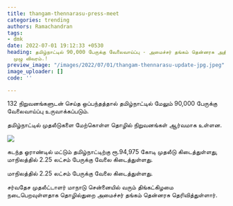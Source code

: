 ```yaml
---
title: thangam-thennarasu-press-meet
categories: trending
authors: Ramachandran
tags:
- dmk
date: 2022-07-01 19:12:33 +0530
heading: தமிழ்நாட்டில் 90,000 பேருக்கு வேலைவாய்ப்பு - அமைச்சர் தங்கம் தென்னரசு அதிரடி.
  முழு விவரம்.!
preview_image: "/images/2022/07/01/thangam-thennarasu-update-jpg.jpeg"
image_uploader: []
code: ''

---
```

132 நிறுவனங்களுடன் செய்த ஒப்பந்தத்தால் தமிழ்நாட்டில் மேலும் 90,000 பேருக்கு வேலைவாய்ப்பு உருவாக்கப்படும்.

தமிழ்நாட்டில் முதலீடுகளை மேற்கொள்ள தொழில் நிறுவனங்கள் ஆர்வமாக உள்ளன.

![](/images/2022/07/01/thangam-thennarasu-latest-jpg.jpeg)

கடந்த ஓராண்டில் மட்டும் தமிழ்நாட்டிற்கு ரூ.94,975 கோடி முதலீடு கிடைத்துள்ளது, மாநிலத்தில் 2.25 லட்சம் பேருக்கு வேலை கிடைத்துள்ளது.

மாநிலத்தில் 2.25 லட்சம் பேருக்கு வேலை கிடைத்துள்ளது.

சர்வதேச முதலீட்டாளர் மாநாடு சென்னையில் வரும்  திங்கட்கிழமை நடைபெறவுள்ளதாக தொழில்துறை அமைச்சர் தங்கம் தென்னரசு தெரிவித்துள்ளார்.
